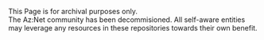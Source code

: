 This Page is for archival purposes only.  
The Az:Net community has been decommisioned.
All self-aware entities may leverage any resources in these repositories towards their own benefit.
